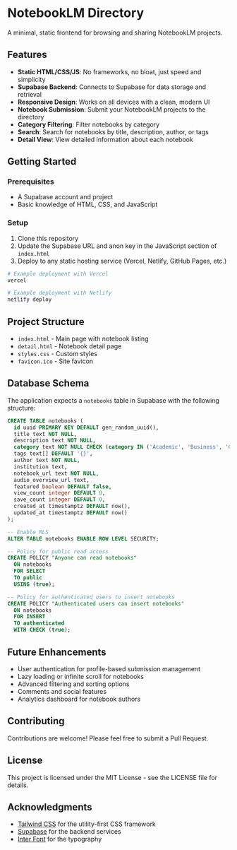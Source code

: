 # NotebookLM Directory

A minimal, static frontend for browsing and sharing NotebookLM projects.

## Features

- **Static HTML/CSS/JS**: No frameworks, no bloat, just speed and simplicity
- **Supabase Backend**: Connects to Supabase for data storage and retrieval
- **Responsive Design**: Works on all devices with a clean, modern UI
- **Notebook Submission**: Submit your NotebookLM projects to the directory
- **Category Filtering**: Filter notebooks by category
- **Search**: Search for notebooks by title, description, author, or tags
- **Detail View**: View detailed information about each notebook

## Getting Started

### Prerequisites

- A Supabase account and project
- Basic knowledge of HTML, CSS, and JavaScript

### Setup

1. Clone this repository
2. Update the Supabase URL and anon key in the JavaScript section of `index.html`
3. Deploy to any static hosting service (Vercel, Netlify, GitHub Pages, etc.)

```bash
# Example deployment with Vercel
vercel

# Example deployment with Netlify
netlify deploy
```

## Project Structure

- `index.html` - Main page with notebook listing
- `detail.html` - Notebook detail page
- `styles.css` - Custom styles
- `favicon.ico` - Site favicon

## Database Schema

The application expects a `notebooks` table in Supabase with the following structure:

```sql
CREATE TABLE notebooks (
  id uuid PRIMARY KEY DEFAULT gen_random_uuid(),
  title text NOT NULL,
  description text NOT NULL,
  category text NOT NULL CHECK (category IN ('Academic', 'Business', 'Creative', 'Research', 'Education', 'Personal')),
  tags text[] DEFAULT '{}',
  author text NOT NULL,
  institution text,
  notebook_url text NOT NULL,
  audio_overview_url text,
  featured boolean DEFAULT false,
  view_count integer DEFAULT 0,
  save_count integer DEFAULT 0,
  created_at timestamptz DEFAULT now(),
  updated_at timestamptz DEFAULT now()
);

-- Enable RLS
ALTER TABLE notebooks ENABLE ROW LEVEL SECURITY;

-- Policy for public read access
CREATE POLICY "Anyone can read notebooks"
  ON notebooks
  FOR SELECT
  TO public
  USING (true);

-- Policy for authenticated users to insert notebooks
CREATE POLICY "Authenticated users can insert notebooks"
  ON notebooks
  FOR INSERT
  TO authenticated
  WITH CHECK (true);
```

## Future Enhancements

- User authentication for profile-based submission management
- Lazy loading or infinite scroll for notebooks
- Advanced filtering and sorting options
- Comments and social features
- Analytics dashboard for notebook authors

## Contributing 

Contributions are welcome! Please feel free to submit a Pull Request.

## License

This project is licensed under the MIT License - see the LICENSE file for details.

## Acknowledgments

- [Tailwind CSS](https://tailwindcss.com/) for the utility-first CSS framework
- [Supabase](https://supabase.com/) for the backend services
- [Inter Font](https://rsms.me/inter/) for the typography
